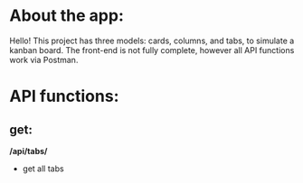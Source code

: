 # About the app:

Hello! This project has three models: cards, columns, and tabs, to simulate a kanban board.
The front-end is not fully complete, however all API functions work via Postman.

# API functions:

## get:

**/api/tabs/**

- get all tabs
